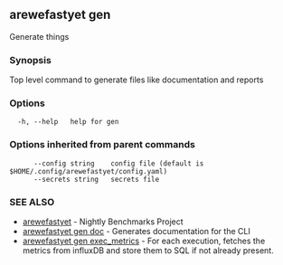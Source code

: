 ## arewefastyet gen

Generate things

### Synopsis

Top level command to generate files like documentation and reports

### Options

```
  -h, --help   help for gen
```

### Options inherited from parent commands

```
      --config string    config file (default is $HOME/.config/arewefastyet/config.yaml)
      --secrets string   secrets file
```

### SEE ALSO

* [arewefastyet](arewefastyet.md)	 - Nightly Benchmarks Project
* [arewefastyet gen doc](arewefastyet_gen_doc.md)	 - Generates documentation for the CLI
* [arewefastyet gen exec_metrics](arewefastyet_gen_exec_metrics.md)	 - For each execution, fetches the metrics from influxDB and store them to SQL if not already present.

